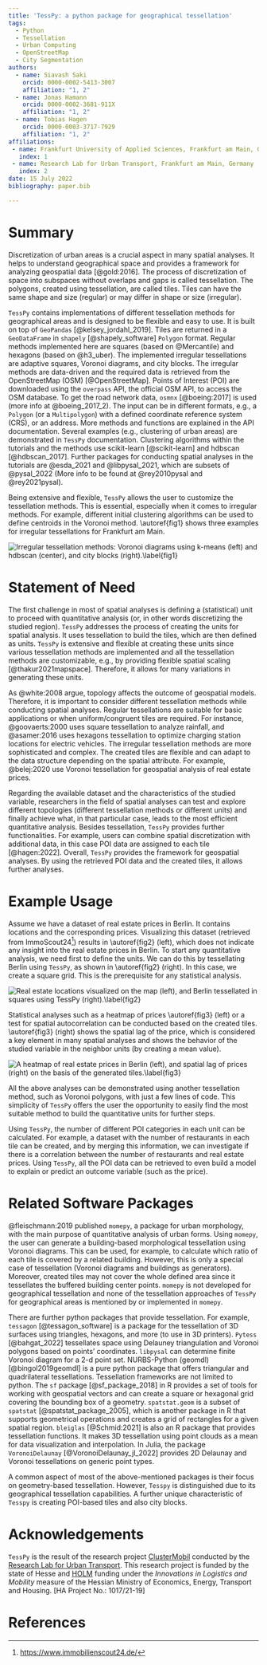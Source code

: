 ```yaml
---
title: 'TessPy: a python package for geographical tessellation'
tags:
  - Python
  - Tessellation
  - Urban Computing
  - OpenStreetMap
  - City Segmentation
authors:
  - name: Siavash Saki
    orcid: 0000-0002-5413-3007
    affiliation: "1, 2"
  - name: Jonas Hamann
    orcid: 0000-0002-3681-911X
    affiliation: "1, 2"
  - name: Tobias Hagen
    orcid: 0000-0003-3717-7929
    affiliation: "1, 2"
affiliations:
 - name: Frankfurt University of Applied Sciences, Frankfurt am Main, Germany
   index: 1
 - name: Research Lab for Urban Transport, Frankfurt am Main, Germany
   index: 2
date: 15 July 2022
bibliography: paper.bib

---
```



# Summary

Discretization of urban areas is a crucial aspect in many spatial analyses. It helps to understand geographical space and provides a framework for analyzing geospatial data [@gold:2016]. The process of discretization of space into subspaces without overlaps and gaps is called tessellation. The polygons, created using tessellation, are called tiles. Tiles can have the same shape and size (regular) or may differ in shape or size (irregular).

`TessPy` contains implementations of different tessellation methods for geographical areas and is designed to be flexible and easy to use. It is built on top of `GeoPandas` [@kelsey_jordahl_2019]. Tiles are returned in a `GeoDataFrame` in `shapely` [@shapely_software] `Polygon` format. Regular methods implemented here are squares (based on @Mercantile) and hexagons (based on @h3_uber). The implemented irregular tessellations are adaptive squares, Voronoi diagrams, and city blocks. The irregular methods are data-driven and the required data is retrieved from the OpenStreetMap (OSM) [@OpenStreetMap]. Points of Interest (POI) are downloaded using the `overpass` API, the official OSM API, to access the OSM database. To get the road network data, `osmnx` [@boeing:2017] is used (more info at @boeing_2017_2). The input can be in different formats, e.g., a `Polygon` (or a `Multipolygon`) with a defined coordinate reference system (CRS), or an address.  More methods and functions are explained in the API documentation. Several examples (e.g., clustering of urban areas) are demonstrated in `TessPy` documentation. Clustering algorithms within the tutorials and the methods use scikit-learn [@scikit-learn] and hdbscan [@hdbscan_2017]. Further packages for conducting spatial analyses in the tutorials are @esda_2021 and @libpysal_2021, which are subsets of @pysal_2022 (More info to be found at @rey2010pysal and @rey2021pysal).

Being extensive and flexible, `TessPy` allows the user to customize the tessellation methods. This is essential, especially when it comes to irregular methods. For example, different initial clustering algorithms can be used to define centroids in the Voronoi method. \autoref{fig1} shows three examples for irregular tessellations for Frankfurt am Main.

![Irregular tessellation methods: Voronoi diagrams using k-means (left) and hdbscan (center), and city blocks (right).\label{fig1}](fig1_irregular_tess.png)

# Statement of Need

The first challenge in most of spatial analyses is defining a (statistical) unit to proceed with quantitative analysis (or, in other words discretizing the studied region). `TessPy` addresses the process of creating the units for spatial analysis. It uses tessellation to build the tiles, which are then defined as units. `TessPy` is extensive and flexible at creating these units since various tessellation methods are implemented and all the tessellation methods are customizable, e.g., by providing flexible spatial scaling [@thakur2021mapspace]. Therefore, it allows for many variations in generating these units. 

As @white:2008 argue, topology affects the outcome of geospatial models. Therefore, it is important to consider different tessellation methods while conducting spatial analyses. Regular tessellations are suitable for basic applications or when uniform/congruent tiles are required. For instance, @goovaerts:2000 uses square tessellation to analyze rainfall, and @asamer:2016 uses hexagons tessellation to optimize charging station locations for electric vehicles. The irregular tessellation methods are more sophisticated and complex. The created tiles are flexible and can adapt to the data structure depending on the spatial attribute. For example, @belej:2020 use Voronoi tessellation for geospatial analysis of real estate prices.

Regarding the available dataset and the characteristics of the studied variable, researchers in the field of spatial analyses can test and explore different topologies (different tessellation methods or different units) and finally achieve what, in that particular case, leads to the most efficient quantitative analysis. Besides tessellation, `TessPy` provides further functionalities. For example, users can combine spatial discretization with additional data, in this case POI data are assigned to each tile [@hagen:2022]. Overall, `TessPy` provides the framework for geospatial analyses. By using the retrieved POI data and the created tiles, it allows further analyses. 

# Example Usage 

Assume we have a dataset of real estate prices in Berlin. It contains locations and the corresponding prices. Visualizing this dataset (retrieved from ImmoScout24[^1]) results in \autoref{fig2} (left), which does not indicate any insight into the real estate prices in Berlin. To start any quantitative analysis, we need first to define the units. We can do this by tessellating Berlin using `TessPy`, as shown in \autoref{fig2} (right). In this case, we create a square grid. This is the prerequisite for any statistical analysis.

![Real estate locations visualized on the map (left), and Berlin tessellated in squares using TessPy (right).\label{fig2}](fig2_locations.png)

Statistical analyses such as a heatmap of prices \autoref{fig3} (left) or a test for spatial autocorrelation can be conducted based on the created tiles. \autoref{fig3} (right) shows the spatial lag of the price, which is considered a key element in many spatial analyses and shows the behavior of the studied variable in the neighbor units (by creating a mean value).

![A heatmap of real estate prices in Berlin (left), and spatial lag of prices (right) on the basis of the generated tiles.\label{fig3}](fig3_heatmaps.png)

All the above analyses can be demonstrated using another tessellation method, such as Voronoi polygons, with just a few lines of code. This simplicity of `TessPy` offers the user the opportunity to easily find the most suitable method to build the quantitative units for further steps.

Using `TessPy`, the number of different POI categories in each unit can be calculated. For example, a dataset with the number of restaurants in each tile can be created, and by merging this information, we can investigate if there is a correlation between the number of restaurants and real estate prices. Using `TessPy`, all the POI data can be retrieved to even build a model to explain or predict an outcome variable (such as the price).

# Related Software Packages

@fleischmann:2019 published `momepy`, a package for urban morphology, with the main purpose of quantitative analysis of urban forms. Using `momepy`, the user can generate a building-based morphological tessellation using Voronoi diagrams. This can be used, for example, to calculate which ratio of each tile is covered by a related building. However, this is only a special case of tessellation (Voronoi diagrams and buildings as generators). Moreover, created tiles may not cover the whole defined area since it tessellates the buffered building center points. `momepy` is not developed for geographical tessellation and none of the tessellation approaches of `TessPy` for geographical areas is mentioned by or implemented in `momepy`. 

There are further python packages that provide tessellation. For example, `tessagon` [@tessagon_software] is a package for the tessellation of 3D surfaces using triangles, hexagons, and more (to use in 3D printers). `Pytess` [@bahgat_2022] tessellates space using Delauney triangulation and Voronoi polygons based on points’ coordinates. `libpysal` can determine finite Voronoi diagram for a 2-d point set. NURBS-Python (geomdl) [@bingol2019geomdl] is a pure python package that offers triangular and quadrilateral tessellations. Tessellation frameworks are not limited to python. The `sf` package [@sf_package_2018] in R provides a set of tools for working with geospatial vectors and can create a square or hexagonal grid covering the bounding box of a geometry. `spatstat.geom` is a subset of `spatstat` [@spatstat_package_2005], which is another package in R that supports geometrical operations and creates a grid of rectangles for a given spatial region. `bleiglas` [@Schmid:2021] is also an R package that provides tessellation functions. It makes 3D tessellation using point clouds as a mean for data visualization and interpolation. In Julia, the package `VoronoiDelaunay` [@VoronoiDelaunay_jl_2022] provides 2D Delaunay and Voronoi tessellations on generic point types.

A common aspect of most of the above-mentioned packages is their focus on geometry-based tessellation. However, `Tesspy` is distinguished due to its geographical tessellation capabilities. A further unique characteristic of `Tesspy` is creating POI-based tiles and also city blocks. 

# Acknowledgements

`TessPy` is the result of the research project [ClusterMobil](https://www.frankfurt-university.de/de/hochschule/fachbereich-1-architektur-bauingenieurwesen-geomatik/forschungsinstitut-ffin/fachgruppen-des-ffin/fg-neue-mobilitat/relut/forschungsprojekte-relut/clustermobil/) conducted by the [Research Lab for Urban Transport](https://www.frankfurt-university.de/en/about-us/faculty-1-architecture-civil-engineering-geomatics/research-institute-ffin/specialist-groups-of-the-ffin/specialist-group-new-mobility/relut/). This research project is funded by the state of Hesse and [HOLM](https://frankfurt-holm.de/) funding under the *Innovations in Logistics and Mobility* measure of the Hessian Ministry of Economics, Energy, Transport and Housing. [HA Project No.: 1017/21-19]

# References


[^1]: https://www.immobilienscout24.de/